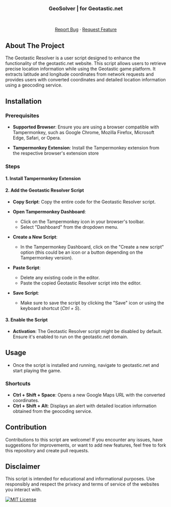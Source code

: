 
<br />
<div  align="center">
</a>
<h3  align="center">GeoSolver | for Geotastic.net</h3>
</br>
<p>
<a  href="https://github.com/zenzty/georesolver/issues">Report Bug</a>
·
<a  href="https://github.com/zenzty/georesolver/issues">Request Feature</a>
</p>
</div>


## About The Project
The Geotastic Resolver is a user script designed to enhance the functionality of the geotastic.net website. This script allows users to retrieve precise location information while using the Geotastic game platform. It extracts latitude and longitude coordinates from network requests and provides users with converted coordinates and detailed location information using a geocoding service.

## Installation
### Prerequisites
-   **Supported Browser**: Ensure you are using a browser compatible with Tampermonkey, such as Google Chrome, Mozilla Firefox, Microsoft Edge, Safari, or Opera.
   
-   **Tampermonkey Extension**: Install the Tampermonkey extension from the respective browser's extension store

### Steps

#### 1. Install Tampermonkey Extension

#### 2. Add the Geotastic Resolver Script

-   **Copy Script**: Copy the entire code for the Geotastic Resolver script.
    
-   **Open Tampermonkey Dashboard**:
    
    -   Click on the Tampermonkey icon in your browser's toolbar.
    -   Select "Dashboard" from the dropdown menu.
-   **Create a New Script**:

    -   In the Tampermonkey Dashboard, click on the "Create a new script" option (this could be an icon or a button depending on the Tampermonkey version).
-   **Paste Script**:
    
    -   Delete any existing code in the editor.
    -   Paste the copied Geotastic Resolver script into the editor.
-   **Save Script**:
    
    -   Make sure to save the script by clicking the "Save" icon or using the keyboard shortcut (*Ctrl + S*).

#### 3. Enable the Script

-   **Activation**: The Geotastic Resolver script might be disabled by default. Ensure it's enabled to run on the geotastic.net domain.

## Usage

-   Once the script is installed and running, navigate to geotastic.net and start playing the game.

### Shortcuts

-   **Ctrl + Shift + Space**: Opens a new Google Maps URL with the converted coordinates.
-   **Ctrl + Shift + Alt**: Displays an alert with detailed location information obtained from the geocoding service.

## Contribution

Contributions to this script are welcome! If you encounter any issues, have suggestions for improvements, or want to add new features, feel free to fork this repository and create pull requests.

## Disclaimer

This script is intended for educational and informational purposes. Use responsibly and respect the privacy and terms of service of the websites you interact with.

[![MIT License](https://img.shields.io/badge/License-MIT-green.svg)](https://choosealicense.com/licenses/mit/)
